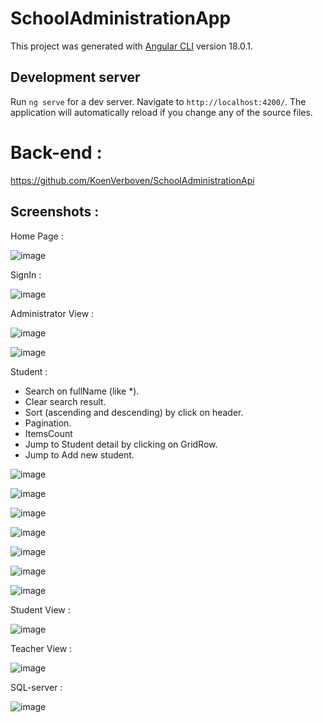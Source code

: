 # SchoolAdministrationApp

This project was generated with [Angular CLI](https://github.com/angular/angular-cli) version 18.0.1.

## Development server

Run `ng serve` for a dev server. Navigate to `http://localhost:4200/`. The application will automatically reload if you change any of the source files.

# Back-end :
https://github.com/KoenVerboven/SchoolAdministrationApi

## Screenshots :
Home Page :

![image](https://github.com/user-attachments/assets/c16b3b7f-29f5-4435-abce-a35ea052f080)


SignIn :

![image](https://github.com/user-attachments/assets/b6c7830b-f369-499d-8f6e-453f0f01df97)

Administrator View :

![image](https://github.com/user-attachments/assets/0f850cda-bccb-4450-8fd8-2d0bfe8c5794)

![image](https://github.com/user-attachments/assets/b59c7c6d-352a-4771-998f-743053b6fdd8)


Student : 
* Search on fullName (like *).
* Clear search result.
* Sort (ascending and descending) by click on header. 
* Pagination.
* ItemsCount
* Jump to Student detail by clicking on GridRow.
* Jump to Add new student.
  
  

![image](https://github.com/user-attachments/assets/84fd3c9e-9254-4f24-aa82-a64e2a808281)

![image](https://github.com/user-attachments/assets/a994f98e-3030-4cfd-a1b1-58c920897ddb)

![image](https://github.com/user-attachments/assets/2dae06cc-9948-482d-aa01-fa589685df79)

![image](https://github.com/user-attachments/assets/5aa9771d-9d20-40b6-b618-f8356e552da6)

![image](https://github.com/user-attachments/assets/c80cd124-16f8-492c-964d-f845bcb57c67)

![image](https://github.com/user-attachments/assets/5ed9274f-c20c-421a-bf6a-12ab4b39331e)

![image](https://github.com/user-attachments/assets/0450fec1-5d1e-4c4f-8d96-71550eb4ce3e)


Student View :

![image](https://github.com/user-attachments/assets/d1692cff-152b-4357-9229-bff1276d722a)


Teacher View :

![image](https://github.com/user-attachments/assets/98f89112-a11c-4fe6-8f59-b78237b94644)



SQL-server :

![image](https://github.com/user-attachments/assets/63025142-f4e7-4d35-a371-f3a26314073a)




















